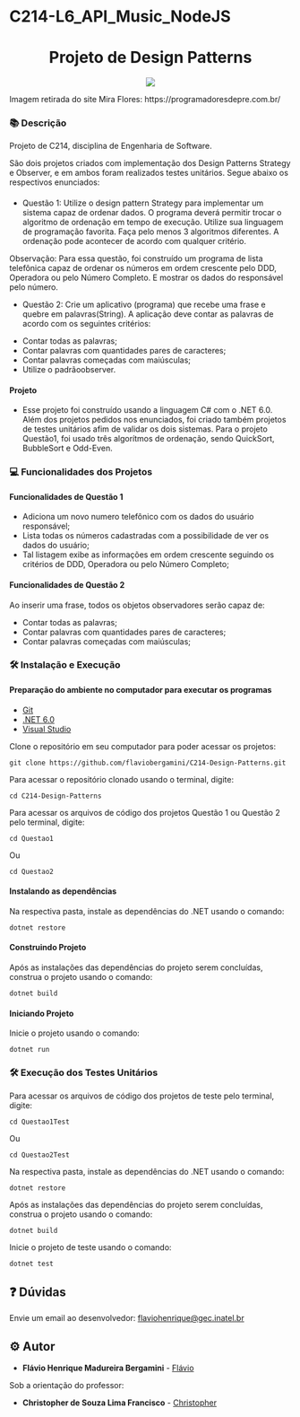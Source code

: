 # C214-L6_API_Music_NodeJS

<h1 align="center">Projeto de Design Patterns</h1>

<p align="center">
    <img src="https://programadoresdepre.com.br/wp-content/uploads/2021/10/Design-Patterns.jpg">
</p>
Imagem retirada do site Mira Flores: https://programadoresdepre.com.br/

### :books: Descrição

<p>Projeto de C214, disciplina de Engenharia de Software.</p>
<p>São dois projetos criados com implementação dos Design Patterns Strategy e Observer, e em ambos foram realizados testes unitários. Segue abaixo os respectivos enunciados:</p>

####
- Questão 1: Utilize o design pattern Strategy para implementar um sistema capaz de ordenar dados. O programa deverá permitir trocar o algoritmo de ordenação em tempo de execução. Utilize sua linguagem de programação favorita. Faça pelo menos 3 algoritmos diferentes. A ordenação pode acontecer de acordo com qualquer critério.

Observação: Para essa questão, foi construído um programa de lista telefônica capaz de ordenar os números em ordem crescente pelo DDD, Operadora ou pelo Número Completo. E mostrar os dados do responsável pelo número.

- Questão 2: Crie um aplicativo (programa) que recebe uma frase e quebre em palavras(String). A aplicação deve contar as palavras de acordo com os seguintes critérios: 
 * Contar todas as palavras;
 * Contar palavras com quantidades pares de caracteres;
 * Contar palavras começadas com maiúsculas;
 * Utilize o padrãoobserver.


#### Projeto
- Esse projeto foi construído usando a linguagem C# com o .NET 6.0. Além dos projetos pedidos nos enunciados, foi criado também projetos de testes unitários afim de validar os dois sistemas.
Para o projeto Questão1, foi usado três algorítmos de ordenação, sendo QuickSort, BubbleSort e Odd-Even.

### :computer: Funcionalidades dos Projetos
#### Funcionalidades de Questão 1
- Adiciona um novo numero telefônico com os dados do usuário responsável;
- Lista todas os números cadastradas com a possibilidade de ver os dados do usuário;
- Tal listagem exibe as informações em ordem crescente seguindo os critérios de  DDD, Operadora ou pelo Número Completo;

#### Funcionalidades de Questão 2
Ao inserir uma frase, todos os objetos observadores serão capaz de:
- Contar todas as palavras;
- Contar palavras com quantidades pares de caracteres;
- Contar palavras começadas com maiúsculas;

### :hammer_and_wrench: Instalação e Execução
#### Preparação do ambiente no computador para executar os programas
- [Git](https://git-scm.com/)
- [.NET 6.0](https://dotnet.microsoft.com/en-us/download/dotnet/6.0)
- [Visual Studio](https://visualstudio.microsoft.com/pt-br/)


Clone o repositório em seu computador para poder acessar os projetos:
```
git clone https://github.com/flaviobergamini/C214-Design-Patterns.git
```
Para acessar o repositório clonado usando o terminal, digite: 
```
cd C214-Design-Patterns
```
Para acessar os arquivos de código dos projetos Questão 1 ou Questão 2 pelo terminal, digite:
```
cd Questao1
```
Ou 
```
cd Questao2
```

#### Instalando as dependências
Na respectiva pasta, instale as dependências do .NET usando o comando:
```
dotnet restore
```

#### Construindo Projeto
Após as instalações das dependências do projeto serem concluídas, construa o projeto usando o comando:
```
dotnet build
```

#### Iniciando Projeto
Inicie o projeto usando o comando:
```
dotnet run
```

### :hammer_and_wrench: Execução dos Testes Unitários
Para acessar os arquivos de código dos projetos de teste pelo terminal, digite:
```
cd Questao1Test
```
Ou 
```
cd Questao2Test
```
Na respectiva pasta, instale as dependências do .NET usando o comando:
```
dotnet restore
```
Após as instalações das dependências do projeto serem concluídas, construa o projeto usando o comando:
```
dotnet build
```
Inicie o projeto de teste usando o comando:
```
dotnet test
```

## :question: Dúvidas
Envie um email ao desenvolvedor: flaviohenrique@gec.inatel.br

## :gear: Autor

* **Flávio Henrique Madureira Bergamini** - [Flávio](https://github.com/flaviobergamini)

Sob a orientação do professor:
* **Christopher de Souza Lima Francisco** - [Christopher](https://github.com/chrislima)

